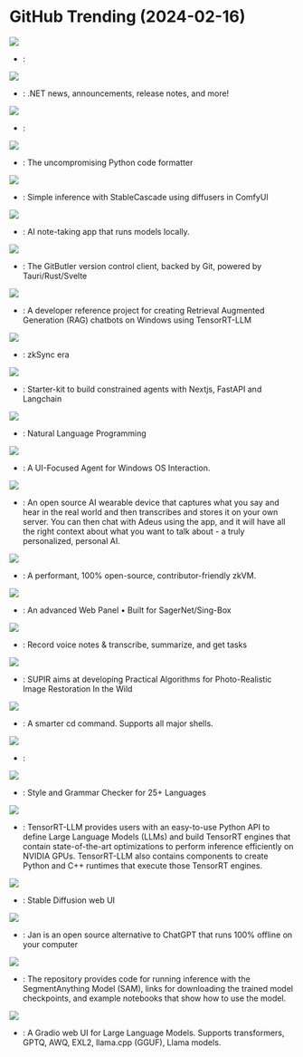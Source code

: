 # GitHub Trending (2024-02-16)

![](https://img.shields.io/badge/Jupyter%20Notebook-New%201-green?style=flat-square&logo=appveyor)
- [](https://github.comundefined): 

![](https://img.shields.io/badge/PowerShell-New%20103-green?style=flat-square&logo=appveyor)
- [](https://github.comundefined): .NET news, announcements, release notes, and more!

![](https://img.shields.io/badge/JavaScript-New%20275-green?style=flat-square&logo=appveyor)
- [](https://github.comundefined): 

![](https://img.shields.io/badge/Python-New%20118-green?style=flat-square&logo=appveyor)
- [](https://github.comundefined): The uncompromising Python code formatter

![](https://img.shields.io/badge/Python-New%2028-green?style=flat-square&logo=appveyor)
- [](https://github.comundefined): Simple inference with StableCascade using diffusers in ComfyUI

![](https://img.shields.io/badge/TypeScript-New%20400-green?style=flat-square&logo=appveyor)
- [](https://github.comundefined): AI note-taking app that runs models locally.

![](https://img.shields.io/badge/TypeScript-New%201-green?style=flat-square&logo=appveyor)
- [](https://github.comundefined): The GitButler version control client, backed by Git, powered by Tauri/Rust/Svelte

![](https://img.shields.io/badge/Python-New%20194-green?style=flat-square&logo=appveyor)
- [](https://github.comundefined): A developer reference project for creating Retrieval Augmented Generation (RAG) chatbots on Windows using TensorRT-LLM

![](https://img.shields.io/badge/Rust-New%2072-green?style=flat-square&logo=appveyor)
- [](https://github.comundefined): zkSync era

![](https://img.shields.io/badge/TypeScript-New%20170-green?style=flat-square&logo=appveyor)
- [](https://github.comundefined): Starter-kit to build constrained agents with Nextjs, FastAPI and Langchain

![](https://img.shields.io/badge/Go-New%2051-green?style=flat-square&logo=appveyor)
- [](https://github.comundefined): Natural Language Programming

![](https://img.shields.io/badge/Python-New%2057-green?style=flat-square&logo=appveyor)
- [](https://github.comundefined): A UI-Focused Agent for Windows OS Interaction.

![](https://img.shields.io/badge/TypeScript-New%20206-green?style=flat-square&logo=appveyor)
- [](https://github.comundefined): An open source AI wearable device that captures what you say and hear in the real world and then transcribes and stores it on your own server. You can then chat with Adeus using the app, and it will have all the right context about what you want to talk about - a truly personalized, personal AI.

![](https://img.shields.io/badge/Rust-New%2071-green?style=flat-square&logo=appveyor)
- [](https://github.comundefined): A performant, 100% open-source, contributor-friendly zkVM.

![](https://img.shields.io/badge/Vue-New%20138-green?style=flat-square&logo=appveyor)
- [](https://github.comundefined): An advanced Web Panel • Built for SagerNet/Sing-Box

![](https://img.shields.io/badge/TypeScript-New%20243-green?style=flat-square&logo=appveyor)
- [](https://github.comundefined): Record voice notes & transcribe, summarize, and get tasks

![](https://img.shields.io/badge/Python-New%2088-green?style=flat-square&logo=appveyor)
- [](https://github.comundefined): SUPIR aims at developing Practical Algorithms for Photo-Realistic Image Restoration In the Wild

![](https://img.shields.io/badge/Rust-New%20325-green?style=flat-square&logo=appveyor)
- [](https://github.comundefined): A smarter cd command. Supports all major shells.

![](https://img.shields.io/badge/Python-New%20196-green?style=flat-square&logo=appveyor)
- [](https://github.comundefined): 

![](https://img.shields.io/badge/Java-New%20114-green?style=flat-square&logo=appveyor)
- [](https://github.comundefined): Style and Grammar Checker for 25+ Languages

![](https://img.shields.io/badge/C%2B%2B-New%2054-green?style=flat-square&logo=appveyor)
- [](https://github.comundefined): TensorRT-LLM provides users with an easy-to-use Python API to define Large Language Models (LLMs) and build TensorRT engines that contain state-of-the-art optimizations to perform inference efficiently on NVIDIA GPUs. TensorRT-LLM also contains components to create Python and C++ runtimes that execute those TensorRT engines.

![](https://img.shields.io/badge/Python-New%20135-green?style=flat-square&logo=appveyor)
- [](https://github.comundefined): Stable Diffusion web UI

![](https://img.shields.io/badge/TypeScript-New%20255-green?style=flat-square&logo=appveyor)
- [](https://github.comundefined): Jan is an open source alternative to ChatGPT that runs 100% offline on your computer

![](https://img.shields.io/badge/Jupyter%20Notebook-New%2021-green?style=flat-square&logo=appveyor)
- [](https://github.comundefined): The repository provides code for running inference with the SegmentAnything Model (SAM), links for downloading the trained model checkpoints, and example notebooks that show how to use the model.

![](https://img.shields.io/badge/Python-New%2080-green?style=flat-square&logo=appveyor)
- [](https://github.comundefined): A Gradio web UI for Large Language Models. Supports transformers, GPTQ, AWQ, EXL2, llama.cpp (GGUF), Llama models.

